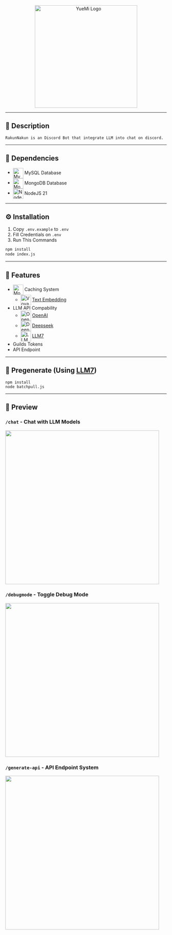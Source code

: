 <div align="center">
  <img src="https://cdn.yuemi.org/yuemi/YueMi-Banner-Dark.png" width="320" alt="YueMi Logo"/>
</div>

---
## 📃 Description
```
RakunNakun is an Discord Bot that integrate LLM into chat on discord.
```

---
## 🔧 Dependencies
- <img src="https://cdn.yuemi.org/logo/mysql.svg" width="32" height="32" alt="MySQL Logo" style="vertical-align:middle;"/> MySQL Database
- <img src="https://cdn.yuemi.org/logo/mongodb-1.svg" width="32" height="32" alt="MongoDB Logo" style="vertical-align:middle;"/> MongoDB Database
- <img src="https://cdn.yuemi.org/logo/jsIconGreen.svg" width="32" height="32" alt="NodeJS Logo" style="vertical-align:middle;"/> NodeJS 21

---
## ⚙️ Installation
1. Copy `.env.example` to `.env`
2. Fill Credentials on `.env`
3. Run This Commands
```bash
npm install
node index.js
```

---
## 🚧 Features
- <img src="https://cdn.yuemi.org/logo/mongodb-1.svg" width="32" height="32" alt="MongoDB Logo" style="vertical-align:middle;"/> Caching System
  - <img src="https://cdn.yuemi.org/logo/voyage-ai.svg" width="32" height="32" alt="Voyage Logo" style="vertical-align:middle;"/> [Text Embedding](https://www.voyageai.com/)
- LLM API Compability
  - <img src="https://cdn.yuemi.org/logo/openai.svg" width="32" height="32" alt="OpenAI Logo" style="vertical-align:middle;"/> [OpenAI](https://openai.com/)
  - <img src="https://cdn.yuemi.org/logo/deepseek.svg" width="32" height="32" alt="Deepseek Logo" style="vertical-align:middle;"/> [Deepseek](https://chat.deepseek.com/)
  - <img src="https://cdn.yuemi.org/logo/llm7.png" width="32" height="32" alt="LLM7 Logo" style="vertical-align:middle;"/> [LLM7](https://llm7.io/)
- Guilds Tokens
- API Endpoint

---
## 📲 Pregenerate (Using [LLM7](https://llm7.io/))
```
npm install
node batchpull.js
```

---
## 🎥 Preview
### `/chat` - Chat with LLM Models
<img src="https://i.imgur.com/N6MlQgd.gif" width="480"/>

### `/debugmode` - Toggle Debug Mode
<img src="https://i.imgur.com/NXhMMVR.gif" width="480"/>

### `/generate-api` - API Endpoint System
<img src="https://i.imgur.com/PtF4xu4.gif" width="480"/>
